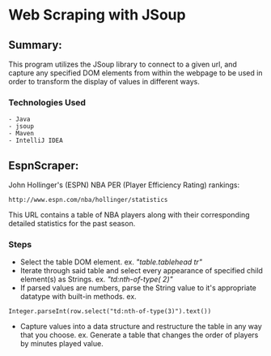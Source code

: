 # Web Scraping with JSoup

## Summary:

This program utilizes the JSoup library to connect to a given url, and capture any specified DOM elements from within
the webpage to be used in order to transform the display of values in different ways.

### Technologies Used

```
- Java
- jsoup
- Maven
- IntelliJ IDEA
```

## EspnScraper:

John Hollinger's (ESPN) NBA PER (Player Efficiency Rating) rankings:

```
http://www.espn.com/nba/hollinger/statistics
```

This URL contains a table of NBA players along with their corresponding detailed statistics for the past season.

### Steps

- Select the table DOM element. ex. _"table.tablehead tr"_
- Iterate through said table and select every appearance of specified child element(s) as Strings. ex. _"td:nth-of-type(
  2)"_
- If parsed values are numbers, parse the String value to it's appropriate datatype with built-in methods. ex.

```
Integer.parseInt(row.select("td:nth-of-type(3)").text())
```

- Capture values into a data structure and restructure the table in any way that you choose. ex. Generate a table that
  changes the order of players by minutes played value.  